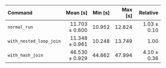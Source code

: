 | Command | Mean [s] | Min [s] | Max [s] | Relative |
|:---|---:|---:|---:|---:|
| `normal_run` | 11.703 ± 0.600 | 10.952 | 12.824 | 1.03 ± 0.10 |
| `with_nested_loop_join` | 11.348 ± 0.961 | 10.248 | 13.749 | 1.00 |
| `with_hash_join` | 46.530 ± 0.929 | 44.862 | 47.994 | 4.10 ± 0.36 |
